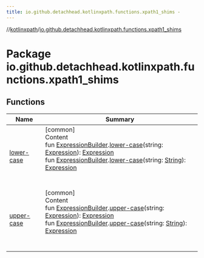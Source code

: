 ```yaml
---
title: io.github.detachhead.kotlinxpath.functions.xpath1_shims -
---
```

//[kotlinxpath](../index.md)/[io.github.detachhead.kotlinxpath.functions.xpath1_shims](index.md)



# Package io.github.detachhead.kotlinxpath.functions.xpath1_shims  


## Functions  
  
|  Name|  Summary| 
|---|---|
| [lower-case](lower-case.md)| [common]  <br>Content  <br>fun [ExpressionBuilder](../io.github.detachhead.kotlinxpath.components/-expression-builder/index.md).[lower-case](lower-case.md)(string: [Expression](../io.github.detachhead.kotlinxpath.components/-expression/index.md)): [Expression](../io.github.detachhead.kotlinxpath.components/-expression/index.md)  <br>fun [ExpressionBuilder](../io.github.detachhead.kotlinxpath.components/-expression-builder/index.md).[lower-case](lower-case.md)(string: [String](https://kotlinlang.org/api/latest/jvm/stdlib/kotlin/-string/index.html)): [Expression](../io.github.detachhead.kotlinxpath.components/-expression/index.md)  <br><br><br>
| [upper-case](upper-case.md)| [common]  <br>Content  <br>fun [ExpressionBuilder](../io.github.detachhead.kotlinxpath.components/-expression-builder/index.md).[upper-case](upper-case.md)(string: [Expression](../io.github.detachhead.kotlinxpath.components/-expression/index.md)): [Expression](../io.github.detachhead.kotlinxpath.components/-expression/index.md)  <br>fun [ExpressionBuilder](../io.github.detachhead.kotlinxpath.components/-expression-builder/index.md).[upper-case](upper-case.md)(string: [String](https://kotlinlang.org/api/latest/jvm/stdlib/kotlin/-string/index.html)): [Expression](../io.github.detachhead.kotlinxpath.components/-expression/index.md)  <br><br><br>

